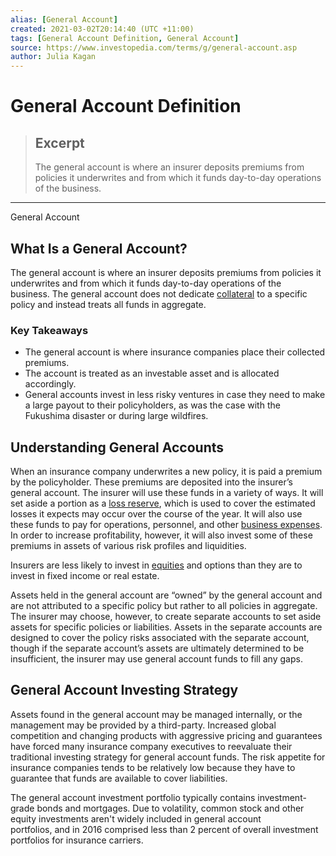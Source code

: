```yaml
---
alias: [General Account]
created: 2021-03-02T20:14:40 (UTC +11:00)
tags: [General Account Definition, General Account]
source: https://www.investopedia.com/terms/g/general-account.asp
author: Julia Kagan
---
```


# General Account Definition

> ## Excerpt
> The general account is where an insurer deposits premiums from policies it underwrites and from which it funds day-to-day operations of the business.

---

General Account
## What Is a General Account?

The general account is where an insurer deposits premiums from policies it underwrites and from which it funds day-to-day operations of the business. The general account does not dedicate [collateral](https://www.investopedia.com/terms/c/collateral.asp) to a specific policy and instead treats all funds in aggregate.

### Key Takeaways

-   The general account is where insurance companies place their collected premiums.
-   The account is treated as an investable asset and is allocated accordingly.
-   General accounts invest in less risky ventures in case they need to make a large payout to their policyholders, as was the case with the Fukushima disaster or during large wildfires.

## Understanding General Accounts

When an insurance company underwrites a new policy, it is paid a premium by the policyholder. These premiums are deposited into the insurer’s general account. The insurer will use these funds in a variety of ways. It will set aside a portion as a [loss reserve](https://www.investopedia.com/terms/l/loss-reserve.asp), which is used to cover the estimated losses it expects may occur over the course of the year. It will also use these funds to pay for operations, personnel, and other [business expenses](https://www.investopedia.com/terms/b/businessexpenses.asp). In order to increase profitability, however, it will also invest some of these premiums in assets of various risk profiles and liquidities.

Insurers are less likely to invest in [equities](https://www.investopedia.com/terms/e/equity.asp) and options than they are to invest in fixed income or real estate. 

Assets held in the general account are “owned” by the general account and are not attributed to a specific policy but rather to all policies in aggregate. The insurer may choose, however, to create separate accounts to set aside assets for specific policies or liabilities. Assets in the separate accounts are designed to cover the policy risks associated with the separate account, though if the separate account’s assets are ultimately determined to be insufficient, the insurer may use general account funds to fill any gaps.

## General Account Investing Strategy

Assets found in the general account may be managed internally, or the management may be provided by a third-party. Increased global competition and changing products with aggressive pricing and guarantees have forced many insurance company executives to reevaluate their traditional investing strategy for general account funds. The risk appetite for insurance companies tends to be relatively low because they have to guarantee that funds are available to cover liabilities.

The general account investment portfolio typically contains investment-grade bonds and mortgages. Due to volatility, common stock and other equity investments aren't widely included in general account portfolios, and in 2016 comprised less than 2 percent of overall investment portfolios for insurance carriers.
